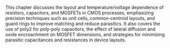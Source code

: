 This chapter discusses the layout and temperature/voltage dependence of resistors, capacitors, and MOSFETs in CMOS processes, emphasizing precision techniques such as unit cells, common-centroid layouts, and guard rings to improve matching and reduce parasitics. It also covers the use of poly2 for poly-poly capacitors, the effect of lateral diffusion and oxide encroachment on MOSFET dimensions, and strategies for minimizing parasitic capacitances and resistances in device layouts.
